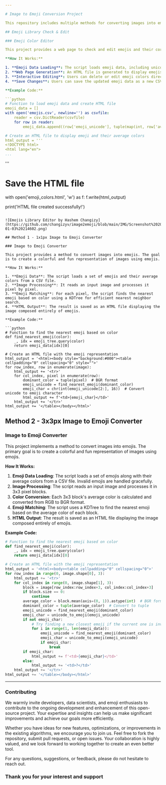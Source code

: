 ```yaml
---

# Image to Emoji Conversion Project

This repository includes multiple methods for converting images into emoji representations, as well as a tool for checking and editing emoji libraries. It is optimized for Google Colab, making it easy to use and modify.

## Emoji Library Check & Edit

### Emoji Color Editor

This project provides a web page to check and edit emojis and their corresponding average colors. It allows users to interactively modify emoji colors and save the updated data as a CSV file.

**How It Works:**

1. **Emoji Data Loading**: The script loads emoji data, including unicode values and average colors, from a CSV file.
2. **Web Page Generation**: An HTML file is generated to display emojis, their colors, and corresponding RGB values.
3. **Interactive Editing**: Users can delete or edit emoji colors directly on the web page.
4. **Save Changes**: Users can save the updated emoji data as a new CSV file.

**Example Code:**

```python
# Function to load emoji data and create HTML file
emoji_data = []
with open('emojis.csv', newline='') as csvfile:
    reader = csv.DictReader(csvfile)
    for row in reader:
        emoji_data.append((row['emoji_unicode'], tuple(map(int, row['average_color'].split()))))

# Create an HTML file to display emoji and their average colors
html_output = '''
<!DOCTYPE html>
<html lang="en">
...
```

</html>
'''

# Save the HTML file
with open('emoji_colors.html', 'w') as f:
    f.write(html_output)

print('HTML file created successfully!')
```

![Emojis Library Editor by Hashem Changizy](https://github.com/changizyv/image2emoji/blob/main/IMG/Screenshot%202025-01-03%20214602.png)

## Method 1 - 1x1px Image to Emoji Converter

### Image to Emoji Converter

This project provides a method to convert images into emojis. The goal is to create a colorful and fun representation of images using emojis.

**How It Works:**

1. **Emoji Data**: The script loads a set of emojis and their average colors from a CSV file.
2. **Image Processing**: It reads an input image and processes it pixel by pixel.
3. **Emoji Matching**: For each pixel, the script finds the nearest emoji based on color using a KDTree for efficient nearest neighbor search.
4. **HTML Output**: The result is saved as an HTML file displaying the image composed entirely of emojis.

**Example Code:**

```python
# Function to find the nearest emoji based on color
def find_nearest_emoji(color):
    _, idx = emoji_tree.query(color)
    return emoji_data[idx][0]

# Create an HTML file with the emoji representation
html_output = '<html><body style="background:#000"><table cellpadding="0" cellspacing="0" style="">'
for row_index, row in enumerate(image):
    html_output += '<tr>'
    for col_index, pixel in enumerate(row):
        dominant_color = tuple(pixel)  # BGR format
        emoji_unicode = find_nearest_emoji(dominant_color)
        emoji_char = chr(int(emoji_unicode[2:], 16))  # Convert unicode to emoji character
        html_output += f'<td>{emoji_char}</td>'
    html_output += '</tr>'
html_output += '</table></body></html>'
```

## Method 2 - 3x3px Image to Emoji Converter

### Image to Emoji Converter

This project implements a method to convert images into emojis. The primary goal is to create a colorful and fun representation of images using emojis.

**How It Works:**

1. **Emoji Data Loading**: The script loads a set of emojis along with their average colors from a CSV file. Invalid emojis are handled gracefully.
2. **Image Processing**: The script reads an input image and processes it in 3x3 pixel blocks.
3. **Color Conversion**: Each 3x3 block's average color is calculated and converted from RGB to BGR format.
4. **Emoji Matching**: The script uses a KDTree to find the nearest emoji based on the average color of each block.
5. **HTML Output**: The result is saved as an HTML file displaying the image composed entirely of emojis.

**Example Code:**

```python
# Function to find the nearest emoji based on color
def find_nearest_emoji(color):
    _, idx = emoji_tree.query(color)
    return emoji_data[idx][0]

# Create an HTML file with the emoji representation
html_output = '<html><body><table cellpadding="0" cellspacing="0">'
for row_index in range(0, image.shape[0], 3):
    html_output += '<tr>'
    for col_index in range(0, image.shape[1], 3):
        block = image[row_index:row_index+3, col_index:col_index+3]
        if block.size == 0:
            continue
        average_color = block.mean(axis=(0, 1)).astype(int)  # BGR format
        dominant_color = tuple(average_color)  # Convert to tuple
        emoji_unicode = find_nearest_emoji(dominant_color)
        emoji_char = unicode_to_emoji(emoji_unicode)
        if not emoji_char:
            # Try finding a new closest emoji if the current one is invalid
            for i in range(1, len(emoji_data)):
                emoji_unicode = find_nearest_emoji(dominant_color)
                emoji_char = unicode_to_emoji(emoji_unicode)
                if emoji_char:
                    break
        if emoji_char:
            html_output += f'<td>{emoji_char}</td>'
        else:
            html_output += '<td>?</td>'
    html_output += '</tr>'
html_output += '</table></body></html>'
```

---
### Contributing
We warmly invite developers, data scientists, and emoji enthusiasts to contribute to the ongoing development and enhancement of this open-source project. Your expertise and insights can help us make significant improvements and achieve our goals more efficiently.

Whether you have ideas for new features, optimizations, or improvements in the existing algorithms, we encourage you to join us. Feel free to fork the repository, submit pull requests, or open issues. Your collaboration is highly valued, and we look forward to working together to create an even better tool.

For any questions, suggestions, or feedback, please do not hesitate to reach out.

### Thank you for your interest and support
